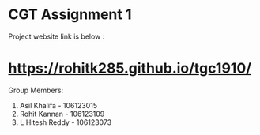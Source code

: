 # CGT Assignment 1
Project website link is below :
# https://rohitk285.github.io/tgc1910/
Group Members:
1) Asil Khalifa - 106123015
2) Rohit Kannan - 106123109
3) L Hitesh Reddy - 106123073
